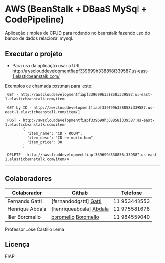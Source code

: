 # AWS (BeanStalk + DBaaS MySql + CodePipeline)

Aplicação simples de CRUD para rodando no beanstalk fazendo uso do banco de dados relacional mysql.

## Executar o projeto 
 * Para uso da aplicação usar a URL http://awsclouddevelopmentfiapf339699h338858i339587.us-east-1.elasticbeanstalk.com/

Exemplos de chamada postman para teste:
```
 GET - http://awsclouddevelopmentfiapf339699h338858i339587.us-east-1.elasticbeanstalk.com/item
 
 GET by ID - http://awsclouddevelopmentfiapf339699h338858i339587.us-east-1.elasticbeanstalk.com/item/1
 
 POST - http://awsclouddevelopmentfiapf339699h338858i339587.us-east-1.elasticbeanstalk.com/item
        {
          "item_name": "CD - ROOM",
          "item_desc": "CD ~e muito bom",
          "item_price": 30
        }
   
 DELETE - http://awsclouddevelopmentfiapf339699h338858i339587.us-east-1.elasticbeanstalk.com/item/4
```

---------------------------------------

## Colaboradores
| Colaborador | Github | Telefone |
| ------ | ------ | ------ |
| Fernando Gatti | [fernandodgatti] [Gatti] | 11 953448553 |
| Henrique Abdala | [henriqueabdala] [Abdala] | 11 975581678 |
| Iller Boromello | [boromello] [Boromello] | 11 984559040 |

Professor Jose Castillo Lema

Licença
----
FIAP



   [Gatti]: <https://github.com/fernandodgatti>
   [Abdala]: <https://github.com/henriqueabdala>
   [Boromello]: <https://github.com/Boromello>
